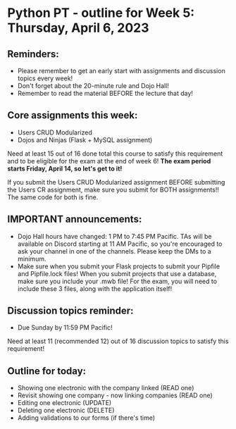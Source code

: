 # Python PT - outline for Week 5: Thursday, April 6, 2023

## Reminders:
- Please remember to get an early start with assignments and discussion topics every week!
- Don't forget about the 20-minute rule and Dojo Hall!
- Remember to read the material BEFORE the lecture that day!

## Core assignments this week:
- Users CRUD Modularized
- Dojos and Ninjas (Flask + MySQL assignment)

Need at least 15 out of 16 done total this course to satisfy this requirement and to be eligible for the exam at the end of week 6!  **The exam period starts Friday, April 14, so let's get to it!**

If you submit the Users CRUD Modularized assignment BEFORE submitting the Users CR assignment, make sure you submit for BOTH assignments!!  The same code for both is fine.

## IMPORTANT announcements:
- Dojo Hall hours have changed: 1 PM to 7:45 PM Pacific.  TAs will be available on Discord starting at 11 AM Pacific, so you're encouraged to ask your channel in one of the channels.  Please keep the DMs to a minimum.
- Make sure when you submit your Flask projects to submit your Pipfile and Pipfile.lock files!  When you submit projects that use a database, make sure you include your .mwb file!  For the exam, you will need to include these 3 files, along with the application itself!

## Discussion topics reminder:
- Due Sunday by 11:59 PM Pacific!

Need at least 11 (recommended 12) out of 16 discussion topics to satisfy this requirement!

## Outline for today:
- Showing one electronic with the company linked (READ one)
- Revisit showing one company - now linking companies (READ one)
- Editing one electronic (UPDATE)
- Deleting one electronic (DELETE)
- Adding validations to our forms (if there's time)
